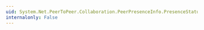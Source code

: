 ```yaml
---
uid: System.Net.PeerToPeer.Collaboration.PeerPresenceInfo.PresenceStatus
internalonly: False
---
```

